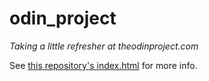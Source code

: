 # odin_project
*Taking a little refresher at theodinproject.com*

See [this repository's index.html](https://deanwagner.github.io/odin_project/) for more info.
